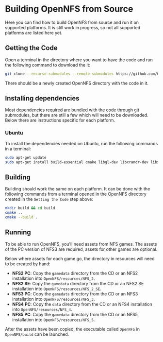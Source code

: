 # Building OpenNFS from Source

Here you can find how to build OpenNFS from source and run it on supported platforms. It is still work in progress, so not all supported platforms are listed here yet.

## Getting the Code

Open a terminal in the directory where you want to have the code and run the following command to download the it:

```sh
git clone --recurse-submodules --remote-submodules https://github.com/OpenNFS/OpenNFS.git
```

There should be a newly created OpenNFS directory with the code in it.

## Installing dependencies

Most dependencies required are bundled with the code through git submodules, but there are still a few which will need to be downloaded. Below there are instructions specific for each platform.

### Ubuntu

To install the dependencies needed on Ubuntu, run the following commands in a terminal:

```sh
sudo apt-get update
sudo apt-get install build-essential cmake libgl-dev libxrandr-dev libxinerama-dev libxcursor-dev libxi-dev libwayland-dev libxkbcommon-dev
```

## Building

Building should work the same on each platform. It can be done with the following commands from a terminal opened in the OpenNFS directory created in the `Getting the Code` step above:

```sh
mkdir build && cd build
cmake ..
cmake --build .
```

## Running

To be able to run OpenNFS, you'll need assets from NFS games. The assets of the PC version of NFS3 are required, assets for other games are optional.

Below where assets for each game go, the directory in resources will need to be created by hand:

- **NFS2 PC**: Copy the `gamedata` directory from the CD or an NFS2 installation into `OpenNFS/resources/NFS_2`.
- **NFS2 SE**: Copy the `gamedata` directory from the CD or an NFS2 SE installation into `OpenNFS/resources/NFS_2_SE`.
- **NFS3 PC**: Copy the `gamedata` directory from the CD or an NFS3 installation into `OpenNFS/resources/NFS_3`.
- **NFS4 PC**: Copy the `data` directory from the CD or an NFS4 installation into `OpenNFS/resources/NFS_4`.
- **NFS5 PC**: Copy the `gamedata` directory from the CD or an NFS5 installation into `OpenNFS/resources/NFS_5`.

After the assets have been copied, the executable called `OpenNFS` in `OpenNFS/build` can be launched.
